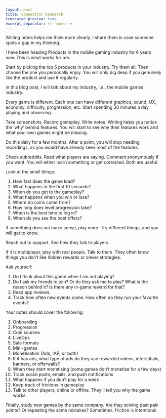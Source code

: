 ```yaml
---
layout: post
title: Competitor Research
truncated_preview: true
excerpt_separator: <!--more-->
---
```

<div class="message">
Writing notes helps me think more clearly. I share them in case someone spots a gap in my thinking.
</div>

I have been heading Products in the mobile gaming industry for 6 years now. This is what works for me.

Start by picking the top 5 products in your industry. Try them all. Then choose the one you personally enjoy. You will only dig deep if you genuinely like the product and use it regularly.

In this blog post, I will talk about my industry, i.e., the mobile games industry.

Every game is different. Each one can have different graphics, sound, UX, economy, difficulty, progression, etc. Start spending 30 minutes a day playing and observing.

Take screenshots. Record gameplay. Write notes. Writing helps you notice the ‘why’ behind features. You will start to see why their features work and what your own games might be missing.

Do this daily for a few months. After a point, you will stop needing recordings, as you would have already seen most of the features.

Check subreddits. Read what players are saying. Comment anonymously if you want. You will either learn something or get corrected. Both are useful.

Look at the small things:

1. How fast does the game load?
2. What happens in the first 10 seconds?
3. When do you get to the gameplay?
4. What happens when you win or lose?
5. Where do coins come from?
6. How long does level progression take?
7. When is the best time to log in?
8. When do you see the best offers?

If something does not make sense, play more. Try different things, and you will get to know.

Reach out to support. See how they talk to players.

If it is multiplayer, play with real people. Talk to them. They often know things you don’t like hidden rewards or clever strategies.

Ask yourself:

1. Do I think about this game when I am not playing?
2. Do I ask my friends to join? Or do they ask me to play? What is the reason behind it? Is there any in-game reward for that?
3. Read app reviews.
4. Track how often new events come. How often do they run your favorite events?

Your notes should cover the following:

1. Onboarding
2. Progression
3. Coin sources
4. LiveOps
5. Sale formats
6. Mini-games
7. Monetisation (Ads, IAP, or both)
8. If it has ads, what type of ads do they use rewarded videos, interstitials, banners, or offerwalls?
9. When they start monetising (some games don’t monetise for a few days)
10. Track social posts, emails, and push notifications
11. What happens if you don’t play for a week
12. Keep track of frictions in gameplay
13. Talk to other players, online or offline. They’ll tell you why the game works.

Finally, study new games by the same company. Are they solving past pain points? Or repeating the same mistakes? Sometimes, friction is intentional.

